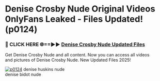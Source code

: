 # Denise Crosby Nude Original Videos 0nlyFans Leaked - Files Updated! (p0124)

<h3>🔴 CLICK HERE 🌐==►► <a href="https://tinyurl.com/5h6xmrr3" rel="nofollow">Denise Crosby Nude Updated Files</a></h3>

Get Denise Crosby Nude and all content. Now you can access all videos and pictures of Denise Crosby Nude. New Updated Files 2025!

[![p0124](https://i.imgur.com/KVD873Z.gif)](https://tinyurl.com/5h6xmrr3)
denise huskins nude<br>
denise bidot nude